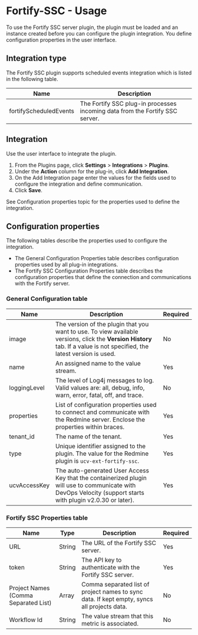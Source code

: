
# Fortify-SSC - Usage

To use the Fortify SSC server plugin, the plugin must be loaded and an instance created before you can configure the plugin integration. You define configuration properties in the user interface.

## Integration type

The Fortify SSC plugin supports scheduled events integration which is listed in the following table.

| Name | Description |
| --- | --- |
| fortifyScheduledEvents | The Fortify SSC plug-in processes incoming data from the Fortify SSC server. |

## Integration

Use the user interface to integrate the plugin.

1. From the Plugins page, click **Settings** > **Integrations** > **Plugins**.
2. Under the **Action** column for the plug-in, click **Add Integration**.
3. On the Add Integration page enter the values for the fields used to configure the integration and define communication.
4. Click **Save**.

See Configuration properties topic for the properties used to define the integration.

## Configuration properties

The following tables describe the properties used to configure the integration.

* The General Configuration Properties table describes configuration properties used by all plug-in integrations.
* The Fortify SSC Configuration Properties table describes the configuration properties that define the connection and communications with the Fortify server.

### General Configuration table

| Name | Description | Required |
| --- | --- | --- |
| image |  The version of the plugin that you want to use. To view available versions, click the **Version History** tab. If a value is not specified, the latest version is used. | No |
| name | An assigned name to the value stream. | Yes |
| loggingLevel | The level of Log4j messages to log. Valid values are: all, debug, info, warn, error, fatal, off, and trace. | No |
| properties | List of configuration properties used to connect and communicate with the Redmine server. Enclose the properties within braces. | Yes |
| tenant_id | The name of the tenant. | Yes |
| type | Unique identifier assigned to the plugin. The value for the Redmine plugin is `ucv-ext-fortify-ssc`. | Yes |
| ucvAccessKey | The auto-generated User Access Key that the containerized plugin will use to communicate with DevOps Velocity (support starts with plugin v2.0.30 or later). | Yes |

### Fortify SSC Properties table

| Name | Type | Description                                                                                                          | Required |
| ---- | ---- | -------------------------------------------------------------------------------------------------------------------- | -------- |
| URL | String | The URL of the Fortify SSC server. | Yes |
| token | String | The API key to authenticate with the Fortify SSC server. | Yes |
| Project Names (Comma Separated List) | Array | Comma separated list of project names to sync data. If kept empty, syncs all projects data. | No |
| Workflow Id | String | The value stream that this metric is associated. | No |


